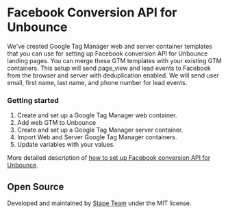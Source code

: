 # Facebook Conversion API for Unbounce

We've created Google Tag Manager web and server container templates that you can use for setting up Facebook conversion API for Unbounce landing pages. 
You can merge these GTM templates with your existing GTM containers. 
This setup will send page_view and lead events to Facebook from the browser and server with deduplication enabled. 
We will send user email, first name, last name, and phone number for lead events.

### Getting started

1. Create and set up a Google Tag Manager web container.
2. Add web GTM to Unbounce
3. Create and set up a Google Tag Manager server container.
4. Import Web and Server Google Tag Manager containers.
5. Update variables with your values.

More detailed description of [how to set up Facebook conversion API for Unbounce](https://stape.io/facebook-conversion-api-for-unbounce/).

## Open Source

Developed and maintained by [Stape Team](https://stape.io/) under the MIT license.
